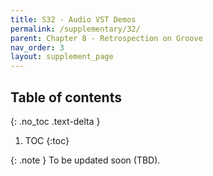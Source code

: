 ```yaml
---
title: S32 - Audio VST Demos
permalink: /supplementary/32/
parent: Chapter 8 - Retrospection on Groove
nav_order: 3
layout: supplement_page
---
```

## Table of contents
{: .no_toc .text-delta }

1. TOC
{:toc}


{: .note }
To be updated soon (TBD).